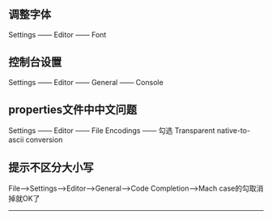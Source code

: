 
## 调整字体

Settings —— Editor —— Font


## 控制台设置

Settings —— Editor —— General —— Console 

## properties文件中中文问题

Settings —— Editor —— File Encodings —— 勾选 Transparent native-to-ascii conversion

## 提示不区分大小写

File–>Settings–>Editor–>General–>Code Completion–>Mach case的勾取消掉就OK了




---